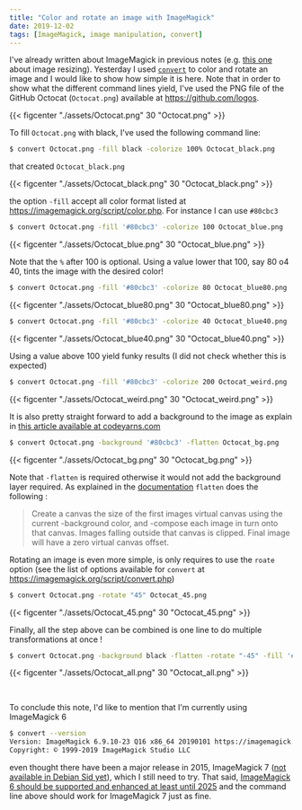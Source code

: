 ```yaml
---
title: "Color and rotate an image with ImageMagick"
date: 2019-12-02
tags: [ImageMagick, image manipulation, convert]
---
```



I've already written about ImageMagick in previous notes (e.g. [this
one](/notes/imagemagick/resizeimagemagick) about image resizing). Yesterday I
used [`convert`](https://imagemagick.org/script/convert.php) to color and rotate
an image and I would like to show how simple it is here. Note that in order to
show what the different command lines yield, I've used the PNG file of the
GitHub Octocat (`Octocat.png`) available at https://github.com/logos.

{{< figcenter "./assets/Octocat.png" 30 "Octocat.png" >}}

To fill `Octocat.png` with black, I've used the following command line:

```sh
$ convert Octocat.png -fill black -colorize 100% Octocat_black.png
```

that created `Octocat_black.png`

{{< figcenter "./assets/Octocat_black.png" 30 "Octocat_black.png" >}}


the option `-fill` accept all color format listed at https://imagemagick.org/script/color.php. For instance I can use `#80cbc3`


```sh
$ convert Octocat.png -fill '#80cbc3' -colorize 100 Octocat_blue.png
```

{{< figcenter "./assets/Octocat_blue.png" 30 "Octocat_blue.png" >}}

Note that the `%` after 100 is optional. Using a value lower that 100, say 80 o4 40, tints the image with the desired color!


```sh
$ convert Octocat.png -fill '#80cbc3' -colorize 80 Octocat_blue80.png
```

{{< figcenter "./assets/Octocat_blue80.png" 30 "Octocat_blue80.png" >}}


```sh
$ convert Octocat.png -fill '#80cbc3' -colorize 40 Octocat_blue40.png
```

{{< figcenter "./assets/Octocat_blue40.png" 30 "Octocat_blue40.png" >}}

Using a value above 100 yield funky results (I did not check whether this is expected)

```sh
$ convert Octocat.png -fill '#80cbc3' -colorize 200 Octocat_weird.png
```

{{< figcenter "./assets/Octocat_weird.png" 30 "Octocat_weird.png" >}}

It is also pretty straight forward to add a background to the image as explain in [this article available at codeyarns.com](https://codeyarns.com/2014/11/19/how-to-set-background-color-in-imagemagick/)


```sh
$ convert Octocat.png -background '#80cbc3' -flatten Octocat_bg.png
```

{{< figcenter "./assets/Octocat_bg.png" 30 "Octocat_bg.png" >}}


Note that `-flatten` is required otherwise it would not add the background layer required.
As explained in the [documentation](https://imagemagick.org/script/command-line-options.php#layers) `flatten` does the following :

>  Create a canvas the size of the first images virtual canvas using the current -background color, and -compose each image in turn onto that canvas. Images falling outside that canvas is clipped. Final image will have a zero virtual canvas offset.


Rotating an image is even more simple, is only requires to use the `roate` option (see the list of options available for `convert` at https://imagemagick.org/script/convert.php)


```sh
$ convert Octocat.png -rotate "45" Octocat_45.png
```

{{< figcenter "./assets/Octocat_45.png" 30 "Octocat_45.png" >}}


Finally, all the step above can be combined is one line to do multiple transformations at once !

```sh
$ convert Octocat.png -background black -flatten -rotate "-45" -fill '#80cbc3' -colorize 80 Octocat_all.png
```

{{< figcenter "./assets/Octocat_all.png" 30 "Octocat_all.png" >}}

<br>


To conclude this note, I'd like to mention that I'm currently using ImageMagick 6

```sh
$ convert --version
Version: ImageMagick 6.9.10-23 Q16 x86_64 20190101 https://imagemagick.org
Copyright: © 1999-2019 ImageMagick Studio LLC
```

even thought there have been a major release in 2015, ImageMagick 7 ([not
available in Debian Sid yet](https://tracker.debian.org/pkg/imagemagick)), which
I still need to try. That said, [ImageMagick 6 should be supported and enhanced
at least until
2025](https://www.imagemagick.org/discourse-server/viewtopic.php?t=28749) and
the command line above should work for ImageMagick 7 just as fine.
